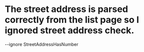 # The street address is parsed correctly from the list page so I ignored street address check.

--ignore StreetAddressHasNumber